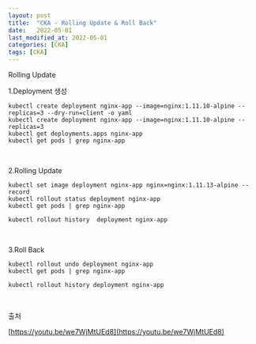 ```yaml
---
layout: post
title:  "CKA - Rolling Update & Roll Back"
date:   2022-05-01
last_modified_at: 2022-05-01
categories: [CKA]
tags: [CKA]
---
```


Rolling Update

1.Deployment 생성

```shell
kubectl create deployment nginx-app --image=nginx:1.11.10-alpine --replicas=3 --dry-run=client -o yaml
kubectl create deployment nginx-app --image=nginx:1.11.10-alpine --replicas=3
kubectl get deployments.apps nginx-app
kubectl get pods | grep nginx-app
```

<br/>

2.Rolling Update

```shell
kubectl set image deployment nginx-app nginx=nginx:1.11.13-alpine --record
kubectl rollout status deployment nginx-app
kubectl get pods | grep nginx-app

kubectl rollout history  deployment nginx-app
```

<br/>

3.Roll Back

```shell
kubectl rollout undo deployment nginx-app
kubectl get pods | grep nginx-app

kubectl rollout history deployment nginx-app
```

<br/>

출처

[https://youtu.be/we7WjMtUEd8](https://youtu.be/we7WjMtUEd8)
